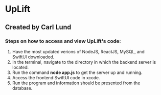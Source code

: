 # UpLift
## Created by Carl Lund

### Steps on how to access and view UpLift's code:
1. Have the most updated verions of NodeJS, ReactJS, MySQL, and SwiftUI downloaded.
2. In the terminal, navigate to the directory in which the backend server is located.
3. Run the command **node app.js** to get the server up and running.
4. Access the frontend SwiftUI code in xcode.
5. Run the program and information should be presented from the database.
